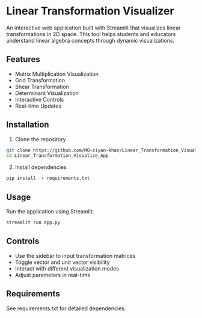 # Linear Transformation Visualizer

An interactive web application built with Streamlit that visualizes linear transformations in 2D space. This tool helps students and educators understand linear algebra concepts through dynamic visualizations.

## Features

- Matrix Multiplication Visualization
- Grid Transformation
- Shear Transformation
- Determinant Visualization
- Interactive Controls
- Real-time Updates

## Installation

1. Clone the repository
```bash
git clone https://github.com/MO-ziyan-khan/Linear_Transformation_Visualize_App.git
cd Linear_Transformation_Visualize_App
```

2. Install dependencies
```bash
pip install -r requirements.txt
```

## Usage

Run the application using Streamlit:
```bash
streamlit run app.py
```

## Controls

- Use the sidebar to input transformation matrices
- Toggle vector and unit vector visibility
- Interact with different visualization modes
- Adjust parameters in real-time

## Requirements

See requirements.txt for detailed dependencies.
